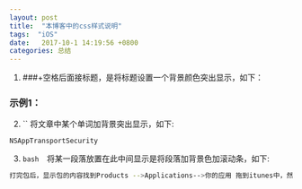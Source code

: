 ```yaml
---
layout: post
title:  "本博客中的css样式说明"
tags:  "iOS"
date:   2017-10-1 14:19:56 +0800
categories: 总结
---
```


1. ###+空格后面接标题，是将标题设置一个背景颜色突出显示，如下：

### 示例1：

2. `` 将文章中某个单词加背景突出显示，如下:

`NSAppTransportSecurity`

3. ```bash  ```将某一段落放置在此中间显示是将段落加背景色加滚动条，如下:

```bash
打完包后，显示包的内容找到Products -->Applications-->你的应用 拖到itunes中，然后打开包内容你就找到了ipa文件，将这个ipa上传到你的测试网站上就可以收到推送了。这步操作可以让你证书和描述文件匹配。  
```


